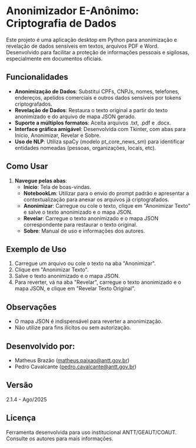 Anonimizador E-Anônimo: Criptografia de Dados
==============================================

Este projeto é uma aplicação desktop em Python para anonimização e revelação de dados sensíveis em textos, arquivos PDF e Word. Desenvolvido para facilitar a proteção de informações pessoais e sigilosas, especialmente em documentos oficiais.

Funcionalidades
---------------
- **Anonimização de Dados**: Substitui CPFs, CNPJs, nomes, telefones, endereços, apelidos comerciais e outros dados sensíveis por tokens criptografados.
- **Revelação de Dados**: Restaura o texto original a partir do texto anonimizado e do arquivo de mapa JSON gerado.
- **Suporte a múltiplos formatos**: Aceita arquivos .txt, .pdf e .docx.
- **Interface gráfica amigável**: Desenvolvida com Tkinter, com abas para Início, Anonimizar, Revelar e Sobre.
- **Uso de NLP**: Utiliza spaCy (modelo pt_core_news_sm) para identificar entidades nomeadas (pessoas, organizações, locais, etc).

Como Usar
---------
1. **Navegue pelas abas**:
   - **Início**: Tela de boas-vindas.
   - **NotebookLm**: Utilizar para o envio do prompt padrão e apresentar a contextualização para anexar os arquivos já criptografados. 
   - **Anonimizar**: Carregue ou cole o texto, clique em "Anonimizar Texto" e salve o texto anonimizado e o mapa JSON.
   - **Revelar**: Carregue o texto anonimizado e o mapa JSON correspondente para restaurar o texto original.
   - **Sobre**: Manual de uso e informações dos autores.

Exemplo de Uso
--------------
1. Carregue um arquivo ou cole o texto na aba "Anonimizar".
2. Clique em "Anonimizar Texto".
3. Salve o texto anonimizado e o mapa JSON.
4. Para reverter, vá na aba "Revelar", carregue o texto anonimizado e o mapa JSON, e clique em "Revelar Texto Original".

Observações
-----------
- O mapa JSON é indispensável para reverter a anonimização.
- Não utilize para fins ilícitos ou sem autorização.

Desenvolvido por:
-------
- Matheus Brazão (matheus.paixao@antt.gov.br)
- Pedro Cavalcante (pedro.cavalcante@antt.gov.br)

Versão
------
2.1.4 - Ago/2025

Licença
-------
Ferramenta desenvolvida para uso institucional ANTT/GEAUT/COAUT. Consulte os autores para mais informações.
